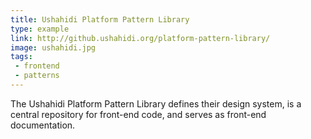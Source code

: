 ```yaml
---
title: Ushahidi Platform Pattern Library
type: example
link: http://github.ushahidi.org/platform-pattern-library/
image: ushahidi.jpg
tags:
 - frontend
 - patterns
---
```


The Ushahidi Platform Pattern Library defines their design system, is a central repository for front-end code, and serves as front-end documentation.
